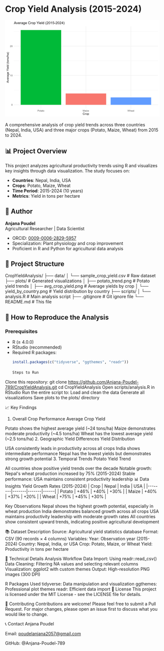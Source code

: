 # Crop Yield Analysis (2015-2024)

![Average Crop Yield](plots/avg_crop_yield.png)

A comprehensive analysis of crop yield trends across three countries (Nepal, India, USA) and three major crops (Potato, Maize, Wheat) from 2015 to 2024.

## 📊 Project Overview

This project analyzes agricultural productivity trends using R and visualizes key insights through data visualization. The study focuses on:

- **Countries**: Nepal, India, USA
- **Crops**: Potato, Maize, Wheat
- **Time Period**: 2015-2024 (10 years)
- **Metrics**: Yield in tons per hectare

## 👤 Author

**Anjana Poudel**  
Agricultural Researcher | Data Scientist  
- ORCID: [0009-0006-2829-5957](https://orcid.org/0009-0006-2829-5957)
- Specialization: Plant physiology and crop improvement
- Proficient in R and Python for agricultural data analysis

## 📁 Project Structure
CropYieldAnalysis/
├── data/
│ └── sample_crop_yield.csv # Raw dataset
├── plots/ # Generated visualizations
│ ├── potato_trend.png # Potato yield trends
│ ├── avg_crop_yield.png # Average yields by crop
│ └── yield_by_country.png # Yield distribution by country
├── scripts/
│ └── analysis.R # Main analysis script
├── .gitignore # Git ignore file
└── README.md # This file


## 🚀 How to Reproduce the Analysis

### Prerequisites
- R (≥ 4.0.0)
- RStudio (recommended)
- Required R packages:
  ```r
  install.packages(c("tidyverse", "ggthemes", "readr"))

  Steps to Run
Clone this repository:
git clone https://github.com/Anjana-Poudel-789/CropYieldAnalysis.git
cd CropYieldAnalysis
Open scripts/analysis.R in RStudio
Run the entire script to:
Load and clean the data
Generate all visualizations
Save plots to the plots/ directory

📈 Key Findings
1. Overall Crop Performance
Average Crop Yield

Potato shows the highest average yield (~24 tons/ha)
Maize demonstrates moderate productivity (~4.5 tons/ha)
Wheat has the lowest average yield (~2.5 tons/ha)
2. Geographic Yield Differences
Yield Distribution

USA consistently leads in productivity across all crops
India shows intermediate performance
Nepal has the lowest yields but demonstrates strong growth potential
3. Temporal Trends
Potato Yield Trend

All countries show positive yield trends over the decade
Notable growth: Nepal's wheat production increased by 75% (2015-2024)
Stable performance: USA maintains consistent productivity leadership
📊 Data Insights
Yield Growth Rates (2015-2024)
| Crop   | Nepal | India | USA  |
|--------|-------|-------|------|
| Potato | +46%  | +40%  | +30% |
| Maize  | +40%  | +37%  | +20% |
| Wheat  | +75%  | +45%  | +30% |

Key Observations
Nepal shows the highest growth potential, especially in wheat production
India demonstrates balanced growth across all crops
USA maintains productivity leadership with moderate growth rates
All countries show consistent upward trends, indicating positive agricultural development

📚 Dataset Description
Source: Agricultural yield statistics database
Format: CSV (90 records × 4 columns)
Variables:
Year: Observation year (2015-2024)
Country: Nepal, India, or USA
Crop: Potato, Maize, or Wheat
Yield: Productivity in tons per hectare

🔧 Technical Details
Analysis Workflow
Data Import: Using readr::read_csv()
Data Cleaning: Filtering NA values and selecting relevant columns
Visualization: ggplot2 with custom themes
Output: High-resolution PNG images (300 DPI)

R Packages Used
tidyverse: Data manipulation and visualization
ggthemes: Professional plot themes
readr: Efficient data import
📄 License
This project is licensed under the MIT License - see the LICENSE file for details.

🤝 Contributing
Contributions are welcome! Please feel free to submit a Pull Request. For major changes, please open an issue first to discuss what you would like to change.

📞 Contact
Anjana Poudel

Email: poudelanjana2057@gmail.com

GitHub: @Anjana-Poudel-789
